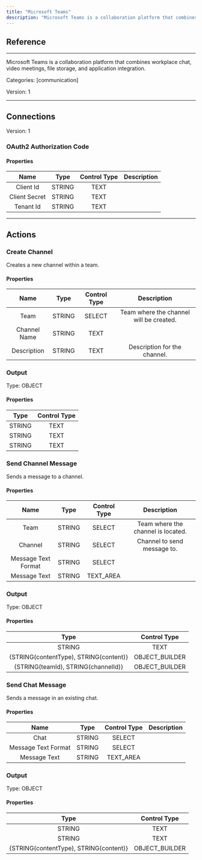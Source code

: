 ```yaml
---
title: "Microsoft Teams"
description: "Microsoft Teams is a collaboration platform that combines workplace chat, video meetings, file storage, and application integration."
---
```

## Reference
<hr />

Microsoft Teams is a collaboration platform that combines workplace chat, video meetings, file storage, and application integration.


Categories: [communication]


Version: 1

<hr />



## Connections

Version: 1


### OAuth2 Authorization Code

#### Properties

|      Name      |     Type     |     Control Type     |     Description     |
|:--------------:|:------------:|:--------------------:|:-------------------:|
| Client Id | STRING | TEXT  |  |
| Client Secret | STRING | TEXT  |  |
| Tenant Id | STRING | TEXT  |  |





<hr />





## Actions


### Create Channel
Creates a new channel within a team.

#### Properties

|      Name      |     Type     |     Control Type     |     Description     |
|:--------------:|:------------:|:--------------------:|:-------------------:|
| Team | STRING | SELECT  |  Team where the channel will be created.  |
| Channel Name | STRING | TEXT  |  |
| Description | STRING | TEXT  |  Description for the channel.  |


### Output



Type: OBJECT


#### Properties

|     Type     |     Control Type     |
|:------------:|:--------------------:|
| STRING | TEXT  |
| STRING | TEXT  |
| STRING | TEXT  |






### Send Channel Message
Sends a message to a channel.

#### Properties

|      Name      |     Type     |     Control Type     |     Description     |
|:--------------:|:------------:|:--------------------:|:-------------------:|
| Team | STRING | SELECT  |  Team where the channel is located.  |
| Channel | STRING | SELECT  |  Channel to send message to.  |
| Message Text Format | STRING | SELECT  |  |
| Message Text | STRING | TEXT_AREA  |  |


### Output



Type: OBJECT


#### Properties

|     Type     |     Control Type     |
|:------------:|:--------------------:|
| STRING | TEXT  |
| {STRING\(contentType), STRING\(content)} | OBJECT_BUILDER  |
| {STRING\(teamId), STRING\(channelId)} | OBJECT_BUILDER  |






### Send Chat Message
Sends a message in an existing chat.

#### Properties

|      Name      |     Type     |     Control Type     |     Description     |
|:--------------:|:------------:|:--------------------:|:-------------------:|
| Chat | STRING | SELECT  |  |
| Message Text Format | STRING | SELECT  |  |
| Message Text | STRING | TEXT_AREA  |  |


### Output



Type: OBJECT


#### Properties

|     Type     |     Control Type     |
|:------------:|:--------------------:|
| STRING | TEXT  |
| STRING | TEXT  |
| {STRING\(contentType), STRING\(content)} | OBJECT_BUILDER  |






